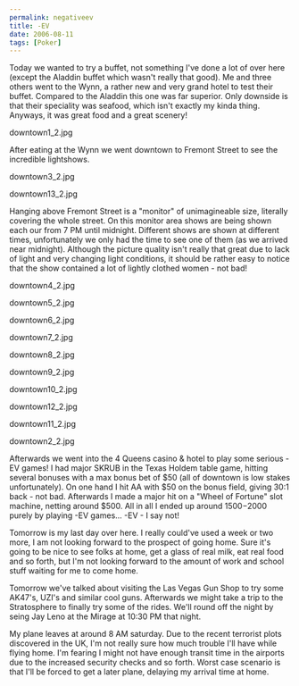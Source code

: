 ```yaml
---
permalink: negativeev
title: -EV
date: 2006-08-11
tags: [Poker]
---
```

Today we wanted to try a buffet, not something I've done a lot of over here (except the Aladdin buffet which wasn't really that good). Me and three others went to the Wynn, a rather new and very grand hotel to test their buffet. Compared to the Aladdin this one was far superior. Only downside is that their speciality was seafood, which isn't exactly my kinda thing. Anyways, it was great food and a great scenery!

<!-- more -->

downtown1_2.jpg

After eating at the Wynn we went downtown to Fremont Street to see the incredible lightshows.

downtown3_2.jpg

downtown13_2.jpg

Hanging above Fremont Street is a "monitor" of unimagineable size, literally covering the whole street. On this monitor area shows are being shown each our from 7 PM until midnight. Different shows are shown at different times, unfortunately we only had the time to see one of them (as we arrived near midnight). Although the picture quality isn't really that great due to lack of light and very changing light conditions, it should be rather easy to notice that the show contained a lot of lightly clothed women - not bad!

downtown4_2.jpg

downtown5_2.jpg

downtown6_2.jpg

downtown7_2.jpg

downtown8_2.jpg

downtown9_2.jpg

downtown10_2.jpg

downtown12_2.jpg

downtown11_2.jpg

downtown2_2.jpg

Afterwards we went into the 4 Queens casino & hotel to play some serious -EV games! I had major SKRUB in the Texas Holdem table game, hitting several bonuses with a max bonus bet of $50 (all of downtown is low stakes unfortunately). On one hand I hit AA with $50 on the bonus field, giving 30:1 back - not bad. Afterwards I made a major hit on a "Wheel of Fortune" slot machine, netting around $500. All in all I ended up around $1500-$2000 purely by playing -EV games... -EV - I say not!

Tomorrow is my last day over here. I really could've used a week or two more, I am not looking forward to the prospect of going home. Sure it's going to be nice to see folks at home, get a glass of real milk, eat real food and so forth, but I'm not looking forward to the amount of work and school stuff waiting for me to come home.

Tomorrow we've talked about visiting the Las Vegas Gun Shop to try some AK47's, UZI's and similar cool guns. Afterwards we might take a trip to the Stratosphere to finally try some of the rides. We'll round off the night by seing Jay Leno at the Mirage at 10:30 PM that night.

My plane leaves at around 8 AM saturday. Due to the recent terrorist plots discovered in the UK, I'm not really sure how much trouble I'll have while flying home. I'm fearing I might not have enough transit time in the airports due to the increased security checks and so forth. Worst case scenario is that I'll be forced to get a later plane, delaying my arrival time at home.
